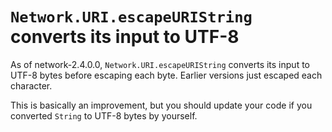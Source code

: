 # `Network.URI.escapeURIString` converts its input to UTF-8

As of network-2.4.0.0, `Network.URI.escapeURIString` converts its input to UTF-8 bytes before escaping each byte. Earlier versions just escaped each character.

This is basically an improvement, but you should update your code if you converted `String` to UTF-8 bytes by yourself.
